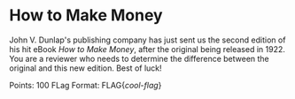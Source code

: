 # How to Make Money

John V. Dunlap's publishing company has just sent us the second edition of his hit eBook *How to Make Money*, after the original being released in 1922. You are a reviewer who needs to determine the difference between the original and this new edition. Best of luck! 

Points: 100
FLag Format: FLAG{*cool-flag*}
